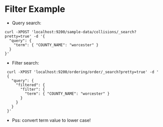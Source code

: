 # Filter Example #

* Query search:
```
curl -XPOST 'localhost:9200/sample-data/collisions/_search?pretty=true' -d '{
  "query": {
    "term": { "COUNTY_NAME": "worcester" }
  }
}'
```
* Filter search:
```
 curl -XPOST 'localhost:9200/ordering/order/_search?pretty=true' -d '
 {
   "query": {
     "filtered": {
       "filter": {
         "term": { "COUNTY_NAME": "worcester" }
       }
     }
   }
 }'
```
* Pss: convert term value to lower case!